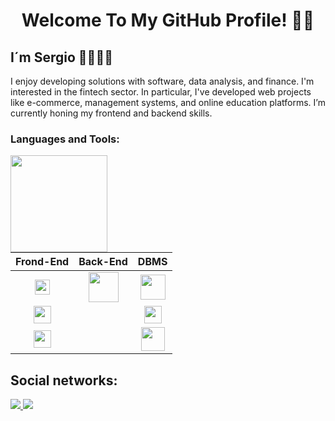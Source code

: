 <div align="center">
  <h1>Welcome To My GitHub Profile! 🙌🏼</h1>
</div>

## I´m Sergio  👦🏻👋🏼 

I enjoy developing solutions with software, data analysis, and finance. I'm interested in the fintech sector. In particular, I've developed web projects like e-commerce, management systems, and online education platforms. I’m currently honing my frontend and backend skills.
<br>
<div>
  <h3> Languages and Tools:</h3>
<img height="155em" align="left" src="https://github-readme-stats.vercel.app/api/top-langs/?username=sergio-gonzalez-sainz&layout=compact&langs_count=7&theme=prussian" />
  
| Frond-End | Back-End | DBMS |
|:---:|:---:|:---:|
|<img height="24" src="https://cdn.jsdelivr.net/gh/devicons/devicon/icons/javascript/javascript-plain.svg" />|<img height="48" src="https://cdn.jsdelivr.net/gh/devicons/devicon/icons/nodejs/nodejs-plain-wordmark.svg" />|<img height="40" src="https://cdn.jsdelivr.net/gh/devicons/devicon/icons/mysql/mysql-original-wordmark.svg" />|
|<img height="28" src="https://cdn.jsdelivr.net/gh/devicons/devicon/icons/react/react-original-wordmark.svg" />|       |   <img height="28" src="https://cdn.jsdelivr.net/gh/devicons/devicon/icons/postgresql/postgresql-original.svg" />| 
| <img height="28" src="https://cdn.jsdelivr.net/gh/devicons/devicon/icons/sass/sass-original.svg" /> |  |   <img height="38" src="https://cdn.jsdelivr.net/gh/devicons/devicon/icons/mongodb/mongodb-plain-wordmark.svg" /> | 


</div>

 ## Social networks:
<a href="https://www.linkedin.com/in/sergio-abraham-gonz%C3%A1lez-sainz-43512815a/" target="_black">
  <img src="https://img.shields.io/badge/-LinkedIn-%230077B5?style=for-the-badge&logo=linkedin&logoColor=white" target="_blank">
</a> 
<a href="https://github.com/sergio-gonzalez-sainz/sergio-gonzalez-sainz/blob/main/Curriculum-Sergio-Abraham-Gonza%CC%81lez-Sainz.pdf" target="_black">
  <img src="https://img.shields.io/badge/Curriculum-100000?style=for-the-badge&logoColor=white" target="_blank">
</a> 




